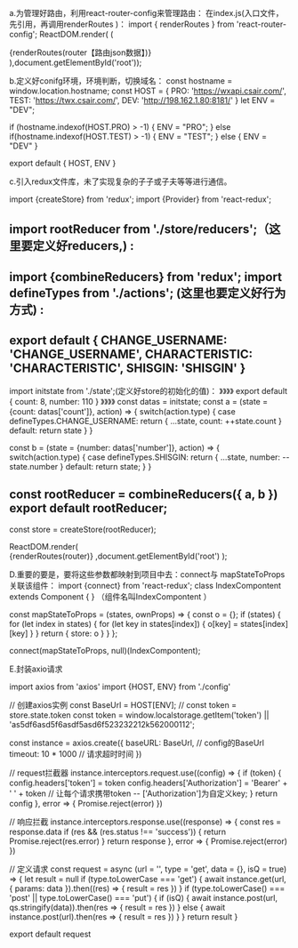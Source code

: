 a.为管理好路由，利用react-router-config来管理路由：
    在index.js(入口文件，先引用，再调用renderRoutes )：
        import { renderRoutes } from 'react-router-config';
        ReactDOM.render( 
	( 
	  <div>
	     <BrowserRouter>
	        {renderRoutes(router【路由json数据】)}
	     </BrowserRouter>
	  </div>
         ),document.getElementById('root'));

b.定义好conifg环境，环境判断，切换域名：
const hostname = window.location.hostname;
const HOST = {
   PRO: 'https://wxapi.csair.com/',
   TEST: 'https://twx.csair.com/',
   DEV: 'http://198.162.1.80:8181/'
}
let ENV = "DEV";

if (hostname.indexof(HOST.PRO) > -1) {
   ENV = "PRO";
} else if(hostname.indexof(HOST.TEST) > -1) {
   ENV = "TEST";
} else {
   ENV = "DEV"
}

export default {
   HOST,
   ENV
}

c.引入redux文件库，未了实现复杂的子子或子夫等等进行通信。

import {createStore} from 'redux';
import {Provider} from 'react-redux';

import rootReducer from './store/reducers';（这里要定义好reducers,) :
----------------------------------
import {combineReducers} from 'redux';
import defineTypes from './actions'; (这里也要定义好行为方式) :
---------
export default {
	CHANGE_USERNAME: 'CHANGE_USERNAME',
	CHARACTERISTIC: 'CHARACTERISTIC',
	SHISGIN: 'SHISGIN'
}
----------
import initstate from './state';(定义好store的初始化的值)：
》》》》
     export default {
          count: 8,
          number: 110
     }
》》》》
const datas = initstate;
const a = (state ={count: datas['count']}, action) => {
   switch(action.type) {
    case defineTypes.CHANGE_USERNAME:
      return {
        ...state,
        count: ++state.count
      }
    default:
      return state
   }
}

const b = (state = {number: datas['number']}, action) => {
   switch(action.type) {
   	case defineTypes.SHISGIN:
   	  return {
        ...state,
         number: --state.number
      }
   	default:
   	  return state;
   }
}

const rootReducer = combineReducers({
  a,
  b
})
export default rootReducer;
----------------------------------


const store = createStore(rootReducer);

ReactDOM.render(
	<Provider store={store}>  
	   <BrowserRouter>
	       {renderRoutes(router)}
	   </BrowserRouter>
	</Provider>
	,document.getElementById('root')
);


D.重要的要是，要将这些参数都映射到项目中去：connect与 mapStateToProps关联该组件：
import {connect} from 'react-redux';
class IndexCompontent extends Component { } （组件名叫IndexCompontent ）

const mapStateToProps = (states, ownProps) => {
  const o = {};
    if (states) {
        for (let index in states) {
            for (let key in states[index]) {
              o[key] = states[index][key]
            }
        }
        return {
          store: o
        }
    }
};

connect(mapStateToProps, null)(IndexCompontent);

E.封装axio请求

import axios from 'axios'
import {HOST, ENV} from './config'

// 创建axios实例
const BaseUrl = HOST[ENV];
// const token = store.state.token
const token = window.localstorage.getItem('token') || 'as5df6asd5f6asdf5asd6f523232212k562000112';

const instance = axios.create({
  baseURL: BaseUrl, // config的BaseUrl
  timeout: 10 * 1000 // 请求超时时间
})

// request拦截器
instance.interceptors.request.use((config) => {
  if (token) {
    config.headers['token'] = token
    config.headers['Authorization'] = 'Bearer' + ' ' + token // 让每个请求携带token -- ['Authorization']为自定义key;
  }
  return config
}, error => {
  Promise.reject(error)
})

// 响应拦截
instance.interceptors.response.use((response) => {
  const res = response.data
  if (res && (res.status !== 'success')) {
    return Promise.reject(res.error)
  }
  return response
}, error => {
  Promise.reject(error)
})

// 定义请求
const request = async (url = '', type = 'get', data = {}, isQ = true) => {
  let result = null
  if (type.toLowerCase === 'get') {
    await instance.get(url, { params: data }).then((res) => {
      result = res
    })
  }
  if (type.toLowerCase() === 'post' || type.toLowerCase() === 'put') {
    if (isQ) {
      await instance.post(url, qs.stringify(data)).then(res => {
        result = res
      })
    } else {
      await instance.post(url).then(res => {
        result = res
      })
    }
  }
  return result
}

export default request

